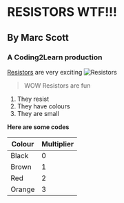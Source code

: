 # RESISTORS WTF!!!
## By Marc Scott
### A Coding2Learn production

[Resistors](http://en.wikipedia.org/wiki/Resistor) are very exciting
![Resistors](http://upload.wikimedia.org/wikipedia/commons/e/e6/Resistor.jpg)

> WOW Resistors are fun

1. They resist
2. They have colours
3. They are small

**Here are some codes**

|Colour|Multiplier|
|------|----------|
|Black |0         |
|Brown |1         |  
|Red   |2         |
|Orange|3         |

